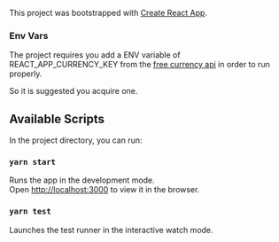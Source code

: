 This project was bootstrapped with [Create React App](https://github.com/facebook/create-react-app).

### Env Vars

The project requires you add a ENV variable of REACT_APP_CURRENCY_KEY from the
<a href='https://free.currencyconverterapi.com/'>free currency api</a> in order to run properly.

So it is suggested you acquire one.

## Available Scripts

In the project directory, you can run:

### `yarn start`

Runs the app in the development mode.<br>
Open [http://localhost:3000](http://localhost:3000) to view it in the browser.

### `yarn test`

Launches the test runner in the interactive watch mode.<br>
